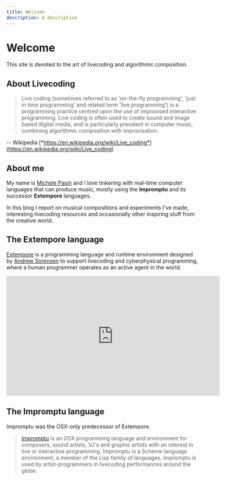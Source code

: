 ```yaml
---
title: Welcome
description: A description
---
```


# Welcome

This site is devoted to the art of livecoding and algorithmic composition. 

## About Livecoding

> Live coding (sometimes referred to as 'on-the-fly programming', 'just in time programming' and related term 'live programming') is a programming practice centred upon the use of improvised interactive programming. Live coding is often used to create sound and image based digital media, and is particularly prevalent in computer music, combining algorithmic composition with improvisation.

-- Wikipedia [*https://en.wikipedia.org/wiki/Live_coding*](https://en.wikipedia.org/wiki/Live_coding)

## About me

My name is [Michele Pasin](https://www.michelepasin.org) and I love tinkering with real-time computer languages that can produce music, mostly using the **Impromptu** and its successor **Extempore** languages. 

In this blog I report on musical compositions and experiments I've made, interesting livecoding resources and occasionally other inspiring stuff from the creative world. 

## The Extempore language

[Extempore](https://extemporelang.github.io/) is a programming language and runtime environment designed by [Andrew Sorensen](https://twitter.com/digego?lang=en) to support livecoding and cyberphysical programming, where a human programmer operates as an active agent in the world.

<iframe width="560" height="315" src="https://www.youtube.com/embed/yY1FSsUV-8c?controls=0" title="YouTube video player" frameborder="0" allow="accelerometer; autoplay; clipboard-write; encrypted-media; gyroscope; picture-in-picture" allowfullscreen></iframe>


## The Impromptu language

Impromptu was the OSX-only predecessor of Extempore. 

> [Impromptu](http://impromptu.moso.com.au/) is an OSX programming language and environment for composers, sound artists, VJ's and graphic artists with an interest in live or interactive programming. Impromptu is a Scheme language environment, a member of the Lisp family of languages. Impromptu is used by artist-programmers in livecoding performances around the globe.

